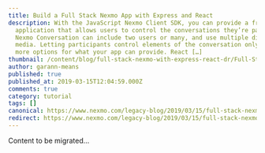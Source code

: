 ```yaml
---
title: Build a Full Stack Nexmo App with Express and React
description: With the JavaScript Nexmo Client SDK, you can provide a front-end
  application that allows users to control the conversations they’re part of. A
  Nexmo Conversation can include two users or many, and use multiple different
  media. Letting participants control elements of the conversation only opens up
  more options for what your app can provide. React […]
thumbnail: /content/blog/full-stack-nexmo-with-express-react-dr/Full-Stack-Nexmo-App-with-Express-and-React.png
author: garann-means
published: true
published_at: 2019-03-15T12:04:59.000Z
comments: true
category: tutorial
tags: []
canonical: https://www.nexmo.com/legacy-blog/2019/03/15/full-stack-nexmo-with-express-react-dr
redirect: https://www.nexmo.com/legacy-blog/2019/03/15/full-stack-nexmo-with-express-react-dr
---
```


Content to be migrated...

